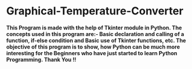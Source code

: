 # Graphical-Temperature-Converter
**This Program is made with the help of Tkinter module in Python. The concepts used in this program are:- Basic declaration and calling of a function, if-else condition and  Basic use of Tkinter functions, etc.
The objective of this program is to show, how Python can be much more interesting for the Beginners who have just started to learn Python Programming.
Thank You !!**
